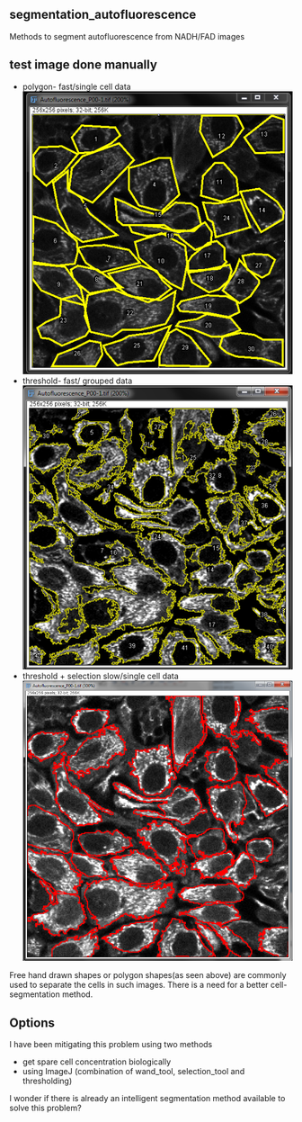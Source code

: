 ## segmentation_autofluorescence
Methods to segment autofluorescence from NADH/FAD images

## test image done manually
* polygon- fast/single cell data
![alt text](https://github.com/JenuC/segmentation_autofluorescence/blob/master/manual_segmentation_result.PNG)
* threshold- fast/ grouped data
![alt text](https://github.com/JenuC/segmentation_autofluorescence/blob/master/manual_segmentation_threshold.PNG)
* threshold + selection slow/single cell data
![alt text](https://github.com/JenuC/segmentation_autofluorescence/blob/master/manual_segmentation_threshold_selection.PNG)

Free hand drawn shapes or polygon shapes(as seen above) are commonly used to separate the cells in such images. There is a need for a better cell-segmentation method. 
## Options
I have been mitigating this problem using two methods
* get spare cell concentration biologically
* using ImageJ (combination of wand_tool, selection_tool and thresholding)

I wonder if there is already an intelligent segmentation method available to solve this problem?

